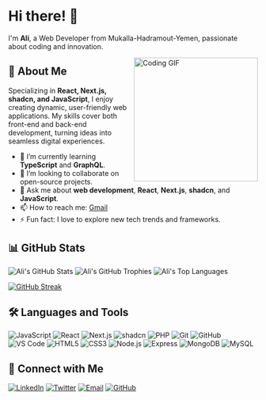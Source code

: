 # Hi there! 👋

I'm **Ali**, a Web Developer from Mukalla-Hadramout-Yemen, passionate about coding and innovation.

<img align="right" src="https://github.com/Ali-Bin-Shoaib/Ali-Bin-Shoaib/blob/main/assets/coding.gif" width="250" alt="Coding GIF">

## 🚀 About Me
Specializing in **React, Next.js, shadcn, and JavaScript**, I enjoy creating dynamic, user-friendly web applications. My skills cover both front-end and back-end development, turning ideas into seamless digital experiences.

- 🌱 I’m currently learning **TypeScript** and **GraphQL**.
- 👯 I’m looking to collaborate on open-source projects.
- 💬 Ask me about **web development**, **React**, **Next.js**, **shadcn**, and **JavaScript**.
- 📫 How to reach me: [Gmail](mailto:ali.h.bin.shoaib@gmail.com)
- ⚡ Fun fact: I love to explore new tech trends and frameworks.

## 📊 GitHub Stats

<img src="https://github-readme-stats.vercel.app/api?username=Ali-Bin-Shoaib&count_private=true&show_icons=true&hide_title=true" alt="Ali's GitHub Stats" />

<img src="https://github-profile-trophy.vercel.app/?username=Ali-Bin-Shoaib&theme=flat&no-frame=true&margin-w=30" alt="Ali's GitHub Trophies" />

<img src="https://github-readme-stats.vercel.app/api/top-langs/?username=Ali-Bin-Shoaib&hide_title=true&layout=compact" alt="Ali's Top Languages" />

[![GitHub Streak](https://github-readme-streak-stats.herokuapp.com?user=Ali-Bin-Shoaib&theme=gruvbox_duo&hide_border=true)](https://github.com/Ali-Bin-Shoaib)

## 🛠️ Languages and Tools

![JavaScript](https://img.shields.io/badge/-JavaScript-F7DF1E?style=flat&logo=javascript&logoColor=black)
![React](https://img.shields.io/badge/-React-61DAFB?style=flat&logo=react&logoColor=black)
![Next.js](https://img.shields.io/badge/-Next.js-000000?style=flat&logo=nextdotjs&logoColor=white)
![shadcn](https://img.shields.io/badge/-shadcn-000000?style=flat)
![PHP](https://img.shields.io/badge/-PHP-777BB4?style=flat&logo=php&logoColor=white)
![Git](https://img.shields.io/badge/-Git-F05032?style=flat&logo=git&logoColor=white)
![GitHub](https://img.shields.io/badge/-GitHub-181717?style=flat&logo=github&logoColor=white)
![VS Code](https://img.shields.io/badge/-VS%20Code-007ACC?style=flat&logo=visual-studio-code&logoColor=white)
![HTML5](https://img.shields.io/badge/-HTML5-E34F26?style=flat&logo=html5&logoColor=white)
![CSS3](https://img.shields.io/badge/-CSS3-1572B6?style=flat&logo=css3&logoColor=white)
![Node.js](https://img.shields.io/badge/-Node.js-339933?style=flat&logo=nodedotjs&logoColor=white)
![Express](https://img.shields.io/badge/-Express-000000?style=flat&logo=express&logoColor=white)
![MongoDB](https://img.shields.io/badge/-MongoDB-47A248?style=flat&logo=mongodb&logoColor=white)
![MySQL](https://img.shields.io/badge/-MySQL-4479A1?style=flat&logo=mysql&logoColor=white)

## 🤝 Connect with Me

[![LinkedIn](https://img.shields.io/badge/-LinkedIn-0077B5?style=flat&logo=linkedin&logoColor=white)](https://www.linkedin.com/in/ali-bin-shoaib/)
[![Twitter](https://img.shields.io/badge/-Twitter-1DA1F2?style=flat&logo=twitter&logoColor=white)](https://twitter.com/ali_bin_shoaib)
[![Email](https://img.shields.io/badge/-Email-D14836?style=flat&logo=gmail&logoColor=white)](mailto:ali.h.bin.shoaib@gmail.com)
[![GitHub](https://img.shields.io/badge/-GitHub-181717?style=flat&logo=github&logoColor=white)](https://github.com/Ali-Bin-Shoaib)
